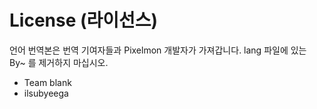 # License (라이선스)
언어 번역본은 번역 기여자들과 Pixelmon 개발자가 가져갑니다.
lang 파일에 있는 By~ 를 제거하지 마십시오.


 - Team blank
 - ilsubyeega
